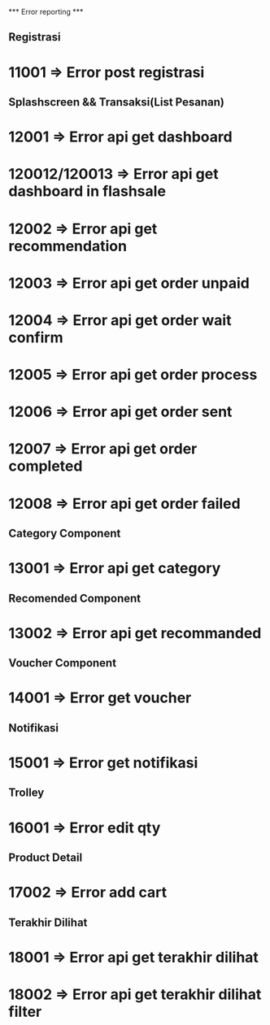 *** Error reporting ***

## Registrasi
# 11001 => Error post registrasi


## Splashscreen && Transaksi(List Pesanan)
# 12001 => Error api get dashboard 
# 120012/120013 => Error api get dashboard in flashsale
# 12002 => Error api get recommendation
# 12003 => Error api get order unpaid
# 12004 => Error api get order wait confirm
# 12005 => Error api get order process
# 12006 => Error api get order sent
# 12007 => Error api get order completed
# 12008 => Error api get order failed

## Category Component
# 13001 => Error api get category 
## Recomended Component
# 13002 => Error api get recommanded

## Voucher Component
# 14001 => Error get voucher

## Notifikasi
# 15001 => Error get notifikasi

## Trolley
# 16001 => Error edit qty

## Product Detail
# 17002 => Error add cart

## Terakhir Dilihat
# 18001 => Error api get terakhir dilihat
# 18002 => Error api get terakhir dilihat filter